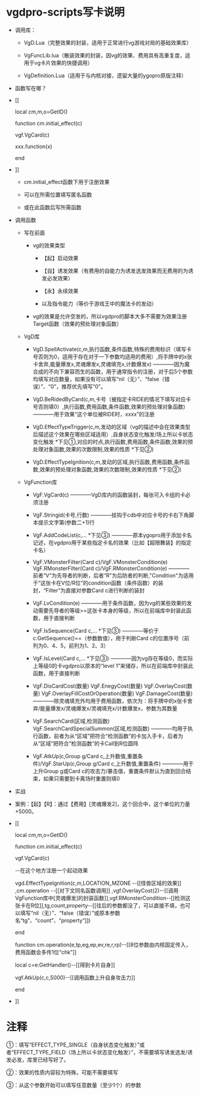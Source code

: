 # vgdpro-scripts写卡说明

  * 调用库：
  
    * VgD.Lua（完整效果的封装，适用于正常进行vg游戏对局的基础效果库）
    
    * VgFuncLib.lua（散装效果的封装，因vg的效果、费用具有高重复度，适用于vg卡片效果的快捷调用）
    
    * VgDefinition.Lua（适用于与内核对接，遗留大量的ygopro原版注释）
    
  * 函数写在哪？
  
  * [[
    
    local cm,m,o=GetID()
    
    function cm.initial_effect(c)
    
     vgf.VgCard(c)
     
     xxx.function(x)
      
    end
    
  * ]]
    
    * cm.initial_effect函数下用于注册效果
    
    * 可以在所需位置填写匿名函数
    
    * 或在此函数后写所需函数
    
  * 调用函数
  
    * 写在前面
    
      * vg的效果类型
      
        * 【起】启动效果
        
        * 【自】诱发效果（有费用的自能力为诱发选发效果而无费用的为诱发必发效果）
        
        * 【永】永续效果
        
        * 以及指令能力（等价于游戏王中的魔法卡的发动）
        
      * vg的效果是允许空发的，所以vgdpro的脚本大多不需要为效果注册Target函数（效果的预处理对象函数）
      
    * VgD库
    
      * VgD.SpellActivate(c,m,执行函数,条件函数,特殊的费用标识（填写卡号否则为0，适用于存在对于一下参数均适用的费用）,将手牌中的x张卡舍弃,能量爆发x,灵魂爆发x,灵魂填充x,计数爆发x)
        ————因为魔合成的不向下兼容而生的函数，用于通常指令的注册，对于后5个参数均填写对应数量，如果没有可以填写“nil（无）”、“false（错误）”、“0”，推荐优先填写“0”。
      
      * VgD.BeRidedByCard(c,m,卡号（被指定卡RIDE的情况下填写对应卡号否则填0）,执行函数,费用函数,条件函数,效果的预处理对象函数)
        ————用于效果“这个单位被RIDE时，xxxx”的注册
      
      * VgD.EffectTypeTrigger(c,m,发动的区域（vg的描述中会在效果类型后描述这个效果在哪些区域适用）,自身状态变化触发/场上所以卡状态变化触发 *下见①,对应的时点,执行函数,费用函数,条件函数,效果的预处理对象函数,效果的次数限制,效果的性质 *下见②)
      
      * VgD.EffectTypeIgnition(c,m,发动的区域,执行函数,费用函数,条件函数,效果的预处理对象函数,效果的次数限制,效果的性质 *下见②)
      
    * VgFunction库
    
      * VgF.VgCard(c)
        ————VgD库内的函数装封，每张可入卡组的卡必须注册
      
      * VgF.Stringid(卡号,行数)
        ————挂钩于cdb中对应卡号的卡右下角脚本提示文字第(参数二+1)行
   
      * VgF.AddCodeList(c,... *下见③)
        ————原本ygopro用于添加卡名记述，在vgdpro用于某些指定卡名的效果（比如【超限舞装】的指定卡名）
      
      * VgF.VMonsterFilter(Card c)/VgF.VMonsterCondition(e)  VgF.RMonsterFilter(Card c)/VgF.RMonsterCondition(e)
        ————前者“V”为先导者的判断，后者“R”为后防者的判断,"Condition"为适用于“这张卡在V位/R位”的condition函数（条件函数）的装封，“Filter”为直接对参数Card c进行判断的装封
   
      * VgF.LvCondition(e)
        ————用于条件函数，因为vg的某些效果的发动需要先导者的等级>=这张卡本身的等级，所以在前端库中封装此函数，用于直接判断
   
      * VgF.IsSequence(Card c,... *下见③)
        ————等价于c:GetSequence()==（参数数值），用于判断Card c的位置序号（前列为0、4、5，前列为1、2、3）

      * VgF.IsLevel(Card c,... *下见③)
        ————因为vg存在等级0，而实际上等级0的卡vgdpro以原本的“level 1”来储存，所以在前端库中封装此函数，用于直接判断
     
      * VgF.DisCardCost(数量) VgF.EnegyCost(数量)  VgF.OverlayCost(数量) VgF.OverlayFillCostOrOperation(数量) VgF.DamageCost(数量)
        ————除灵魂填充外均用于费用函数，依次为：将手牌中的x张卡舍弃/能量爆发x/灵魂爆发x/灵魂填充x/计数爆发x，参数为其数量
     
      * VgF.SearchCard(区域,检测函数) VgF.SearchCardSpecialSummon(区域,检测函数)
        ————均用于执行函数，前者为从“区域”把符合“检测函数”的卡加入手卡，后者为从“区域”把符合“检测函数”的卡Call到R位圆阵

      * VgF.AtkUp(c,Group g/Card c,上升数值,重置条件)/VgF.StarUp(c,Group g/Card c,上升数值,重置条件)
        ————用于上升Group g或Card c的攻击力/暴击值，重置条件默认为直到回合结束，如果只需要到卡离场时重置则填0
        
  * 实战

   * 案例：【起】【R】：通过【费用】[灵魂爆发2]，这个回合中，这个单位的力量+5000。

   * [[
     
     local cm,m,o=GetID()
     
     function cm.initial_effect(c)
     
      vgf.VgCard(c)
      
      --在这个地方注册一个起动效果

      vgd.EffectTypeIgnition(c,m,LOCATION_MZONE --[[怪兽区域的效果]] ,cm.operation --[[对下文同名函数调用]] ,vgf.OverlayCost(2)--[[调用VgFunction库中[灵魂爆发]的封装函数]],vgf.RMonsterCondition--[[检测这张卡在R位]],tg,count,property--[[往后的参数都没了，可以直接不填，也可以填写“nil（无）”、“false（错误）”或原本参数名“tg”、“count”、“property”]])
       
     end

     function cm.operation(e,tp,eg,ep,ev,re,r,rp)--[[8位参数由内核固定传入，费用函数会多传1位“chk”]]

      local c=e:GetHandler()--[[得到卡片自身]]

      vgf.AtkUp(c,c,5000)--[[调用函数上升自身攻击力]]

     end
     
   * ]]
      
# 注释

  ①：填写“EFFECT_TYPE_SINGLE（自身状态变化触发）”或者“EFFECT_TYPE_FIELD（场上所以卡状态变化触发）”，不需要填写诱发选发/诱发必发，库里已经写好了。
  
  ②：效果的性质内容较为特殊，可能不需要填写
  
  ③：从这个参数开始可以填写任意数量（至少1个）的参数
